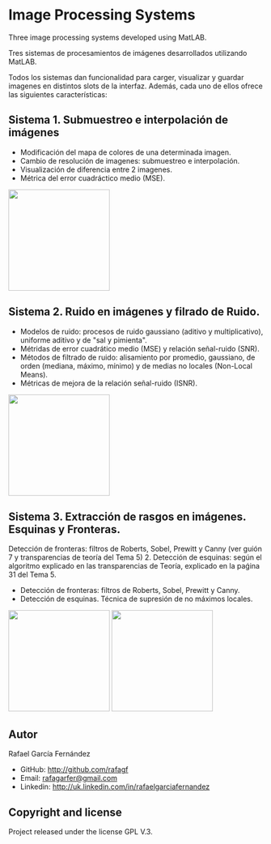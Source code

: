 Image Processing Systems
========================

Three image processing systems developed using MatLAB.

Tres sistemas de procesamientos de imágenes desarrollados utilizando MatLAB.

Todos los sistemas dan funcionalidad para carger, visualizar y guardar imagenes en distintos slots de la interfaz. Además, cada uno de ellos ofrece las siguientes características:

## Sistema 1. Submuestreo e interpolación de imágenes

- Modificación del mapa de colores de una determinada imagen.
- Cambio de resolución de imagenes: submuestreo e interpolación.
- Visualización de diferencia entre 2 imagenes.
- Métrica del error cuadráctico medio (MSE).

<img src=https://raw.github.com/Rafagf/Image-Processing-Systems/master/Snapshots/Snapshot1.png height=200>


## Sistema 2. Ruido en imágenes y filrado de Ruido.

- Modelos de ruido: procesos de ruido gaussiano (aditivo y multiplicativo), uniforme aditivo y de "sal y pimienta".
- Métridas de error cuadrático medio (MSE) y relación señal-ruido (SNR).
- Métodos de filtrado de ruido: alisamiento por promedio, gaussiano, de orden (mediana, máximo, mínimo) y de medias no locales (Non-Local Means).
- Métricas de mejora de la relación señal-ruido (ISNR).

<img src=https://raw.github.com/Rafagf/Image-Processing-Systems/master/Snapshots/Snapshot2.png height=200>


## Sistema 3. Extracción de rasgos en imágenes. Esquinas y Fronteras.

Detección de fronteras: filtros de Roberts, Sobel, Prewitt y Canny (ver guión 7 y
transparencias de teoría del Tema 5)
2. Detección de esquinas: según el algoritmo explicado en las transparencias de Teoría, explicado
en la paǵina 31 del Tema 5.

- Detección de fronteras: filtros de Roberts, Sobel, Prewitt y Canny.
- Detección de esquinas. Técnica de supresión de no máximos locales.

<img src=https://raw.github.com/Rafagf/Image-Processing-Systems/master/Snapshots/Snapshot3.png height=200>
<img src=https://raw.github.com/Rafagf/Image-Processing-Systems/master/Snapshots/Snapshot4.png height=200>

## Autor

Rafael García Fernández

* GitHub: http://github.com/rafagf
* Email: rafagarfer@gmail.com
* Linkedin: http://uk.linkedin.com/in/rafaelgarciafernandez

## Copyright and license

Project released under the license GPL V.3.
